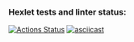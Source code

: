 ### Hexlet tests and linter status:

[![Actions Status](https://github.com/Tatiana-Popova/frontend-project-lvl2/workflows/hexlet-check/badge.svg)](https://github.com/Tatiana-Popova/frontend-project-lvl2/actions)
[![asciicast](https://asciinema.org/a/UHMiiK5gJHBmja9pabWICBuzK.svg)](https://asciinema.org/a/UHMiiK5gJHBmja9pabWICBuzK)
